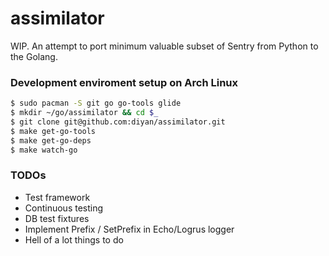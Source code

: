 # assimilator
WIP. An attempt to port minimum valuable subset of Sentry from Python to the Golang.

### Development enviroment setup on Arch Linux

```bash
$ sudo pacman -S git go go-tools glide
$ mkdir ~/go/assimilator && cd $_
$ git clone git@github.com:diyan/assimilator.git
$ make get-go-tools
$ make get-go-deps
$ make watch-go
```

### TODOs
- Test framework
- Continuous testing
- DB test fixtures
- Implement Prefix / SetPrefix in Echo/Logrus logger
- Hell of a lot things to do
